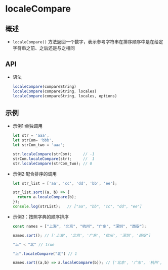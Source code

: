 # localeCompare

## 概述

+ `localeCompare()` 方法返回一个数字，表示参考字符串在排序顺序中是在给定字符串之前、之后还是与之相同

## API

+ 语法

  ```js
  localeCompare(compareString)
  localeCompare(compareString, locales)
  localeCompare(compareString, locales, options)
  ```

## 示例

+ 示例1:单独调用

  ```js
  let str = 'aaa',
  let strCom= 'bbb',
  let strCom_two = 'aaa';

  str.localeCompare(strCom);     // -1
  strCom.localeCompare(str);     //  1
  str.localeCompare(strCom_two); // 0
  ```

+ 示例2:配合排序的调用

  ```js
  let str_list = ['aa', 'cc', 'dd', 'bb', 'ee'];

  str_list.sort((a, b) => {
    return a.localeCompare(b);
  });
  console.log(strList);   // ["aa", "bb", "cc", "dd", "ee"]
  ```

+ 示例3：按照字典的顺序排序

  ```js
  const names = ["上海", "北京", "杭州", "广东", "深圳", "西安"];

  names.sort(); // ['上海', '北京', '广东', '杭州', '深圳', '西安']

  "上" < "北" // true

  "上".localeCompare("北") // 1

  names.sort((a,b) => a.localeCompare(b)); // ['北京', '广东', '杭州', '上海', '深圳', '西安']
  ```
